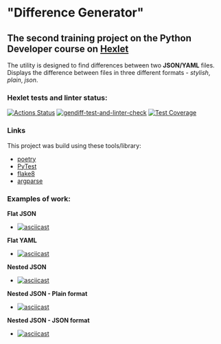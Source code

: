 # "Difference Generator"

## The second training project on the Python Developer course on [Hexlet](https://ru.hexlet.io/programs/python)

The utility is designed to find differences between two **JSON/YAML** files.
Displays the difference between files in three different formats - _stylish_, _plain_, _json_.

### Hexlet tests and linter status:

[![Actions Status](https://github.com/sklyuev-v/python-project-50/actions/workflows/hexlet-check.yml/badge.svg)](https://github.com/sklyuev-v/python-project-50/actions)
[![gendiff-test-and-linter-check](https://github.com/sklyuev-v/python-project-50/actions/workflows/project-check.yml/badge.svg)](https://github.com/sklyuev-v/python-project-50/actions/workflows/project-check.yml)
[![Test Coverage](https://api.codeclimate.com/v1/badges/97abf16cf96bfc1769e4/test_coverage)](https://codeclimate.com/github/sklyuev-v/python-project-50/test_coverage)

### Links

This project was build using these tools/library:

- [poetry](https://python-poetry.org/)
- [PyTest](https://pytest.org)
- [flake8](https://flake8.pycqa.org/)
- [argparse](https://github.com/topics/argparse)

### Examples of work:

**Flat JSON**
- [![asciicast](https://asciinema.org/a/jyXiaoQBWjOl3Ww6pXurXlXAw.svg)](https://asciinema.org/a/jyXiaoQBWjOl3Ww6pXurXlXAw)

**Flat YAML**
- [![asciicast](https://asciinema.org/a/4uR70X9fXo6z4U6f89B9dvQ9j.svg)](https://asciinema.org/a/4uR70X9fXo6z4U6f89B9dvQ9j)

**Nested JSON**
- [![asciicast](https://asciinema.org/a/pREJB1dqOsmpuCdSzTEKuilM0.svg)](https://asciinema.org/a/pREJB1dqOsmpuCdSzTEKuilM0)

**Nested JSON - Plain format**
- [![asciicast](https://asciinema.org/a/V8qPhkqZ1YzK1he2mDr2sGxqI.svg)](https://asciinema.org/a/V8qPhkqZ1YzK1he2mDr2sGxqI)

**Nested JSON - JSON format**
- [![asciicast](https://asciinema.org/a/gMQSdVzWf3HBQCbAQwUDRJ7vf.svg)](https://asciinema.org/a/gMQSdVzWf3HBQCbAQwUDRJ7vf)

